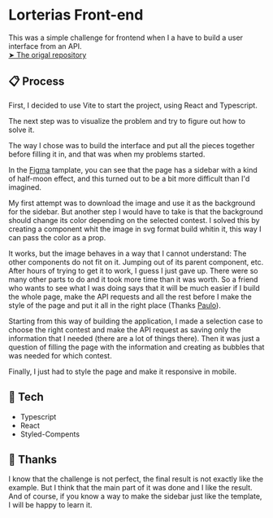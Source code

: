 # Lorterias Front-end

This was a simple challenge for frontend when I a have to build a user interface from an API.<br>
[➤ The origal repository](https://github.com/brainnco-exs/readme-frontend?tab=readme-ov-file)

## 📋 Process

First, I decided to use Vite to start the project, using React and Typescript.

The next step was to visualize the problem and try to figure out how to solve it.

The way I chose was to build the interface and put all the pieces together before filling it in, and that was when my problems started.

In the [Figma](https://www.figma.com/design/H2qrYBCFMf4didYmxRwTxP/Brainn-Frontend-Challenge?node-id=1-2&t=ytWXpCHH0ynZNf7f-0) tamplate, you can see that the page has a sidebar with a kind of half-moon effect, and this turned out to be a bit more difficult than I'd imagined. 

My first attempt was to download the image and use it as the background for the sidebar. But another step I would have to take is that the background should change its color depending on the selected contest. I solved this by creating a component whit the image in svg format build whitin it, this way I can pass the color as a prop.

It works, but the image behaves in a way that I cannot understand: The other components do not fit on it. Jumping out of its parent component, etc.
After hours of trying to get it to work, I guess I just gave up. There were so many other parts to do and it took more time than it was worth. So a friend who wants to see what I was doing says that it will be much easier if I build the whole page, make the API requests and all the rest before I make the style of the page and put it all in the right place (Thanks [Paulo](https://github.com/PauloHFS)).

Starting from this way of building the application, I made a selection case to choose the right contest and make the API request as saving only the information that I needed (there are a lot of things there). Then it was just a question of filling the page with the information and creating as bubbles that was needed for which contest.

Finally, I just had to style the page and make it responsive in mobile.

## 📱 Tech

- Typescript
- React
- Styled-Compents

## 🥳 Thanks

I know that the challenge is not perfect, the final result is not exactly like the example. But I think that the main part of it was done and I like the result.
And of course, if you know a way to make the sidebar just like the template, I will be happy to learn it.
